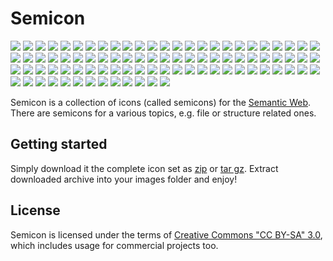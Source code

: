 # Semicon 

![](https://raw.github.com/k00ni/semicon/master/png/all/graph.png) ![](https://raw.github.com/k00ni/semicon/master/misc/images/whitespace.png) 
![](https://raw.github.com/k00ni/semicon/master/png/all/graph_dots.png) ![](https://raw.github.com/k00ni/semicon/master/misc/images/whitespace.png) 
![](https://raw.github.com/k00ni/semicon/master/png/all/graph_dots2.png) ![](https://raw.github.com/k00ni/semicon/master/misc/images/whitespace.png) 
![](https://raw.github.com/k00ni/semicon/master/png/all/part.png) ![](https://raw.github.com/k00ni/semicon/master/misc/images/whitespace.png) 
![](https://raw.github.com/k00ni/semicon/master/png/all/graph_dots3.png) ![](https://raw.github.com/k00ni/semicon/master/misc/images/whitespace.png) 
![](https://raw.github.com/k00ni/semicon/master/png/all/subgraph_dots3.png) ![](https://raw.github.com/k00ni/semicon/master/misc/images/whitespace.png) 
![](https://raw.github.com/k00ni/semicon/master/png/all/subgraph_dots.png) ![](https://raw.github.com/k00ni/semicon/master/misc/images/whitespace.png) 
![](https://raw.github.com/k00ni/semicon/master/png/all/subgraph_dots2.png) ![](https://raw.github.com/k00ni/semicon/master/misc/images/whitespace.png) 
![](https://raw.github.com/k00ni/semicon/master/png/all/importTriple.png) ![](https://raw.github.com/k00ni/semicon/master/misc/images/whitespace.png) 
![](https://raw.github.com/k00ni/semicon/master/png/all/exportTriple.png) ![](https://raw.github.com/k00ni/semicon/master/misc/images/whitespace.png) 
![](https://raw.github.com/k00ni/semicon/master/png/all/sparql3.png) ![](https://raw.github.com/k00ni/semicon/master/misc/images/whitespace.png) 
![](https://raw.github.com/k00ni/semicon/master/png/all/sparql.png) ![](https://raw.github.com/k00ni/semicon/master/misc/images/whitespace.png) 
![](https://raw.github.com/k00ni/semicon/master/png/all/sparql2.png) ![](https://raw.github.com/k00ni/semicon/master/misc/images/whitespace.png) 
![](https://raw.github.com/k00ni/semicon/master/png/all/sparql4.png) ![](https://raw.github.com/k00ni/semicon/master/misc/images/whitespace.png) 
![](https://raw.github.com/k00ni/semicon/master/png/all/sparql5.png) ![](https://raw.github.com/k00ni/semicon/master/misc/images/whitespace.png) 
![](https://raw.github.com/k00ni/semicon/master/png/all/circle.png) ![](https://raw.github.com/k00ni/semicon/master/misc/images/whitespace.png) 
![](https://raw.github.com/k00ni/semicon/master/png/all/bipartite_graph.png) ![](https://raw.github.com/k00ni/semicon/master/misc/images/whitespace.png) 
![](https://raw.github.com/k00ni/semicon/master/png/all/bipartite_graph2.png) ![](https://raw.github.com/k00ni/semicon/master/misc/images/whitespace.png) 
![](https://raw.github.com/k00ni/semicon/master/png/all/2graphs.png) ![](https://raw.github.com/k00ni/semicon/master/misc/images/whitespace.png) 
![](https://raw.github.com/k00ni/semicon/master/png/all/addNode.png) ![](https://raw.github.com/k00ni/semicon/master/misc/images/whitespace.png) 
![](https://raw.github.com/k00ni/semicon/master/png/all/traversing.png) ![](https://raw.github.com/k00ni/semicon/master/misc/images/whitespace.png) 
![](https://raw.github.com/k00ni/semicon/master/png/all/crooked_construction.png) ![](https://raw.github.com/k00ni/semicon/master/misc/images/whitespace.png) 
![](https://raw.github.com/k00ni/semicon/master/png/all/sparql6.png) ![](https://raw.github.com/k00ni/semicon/master/misc/images/whitespace.png) 
![](https://raw.github.com/k00ni/semicon/master/png/all/center.png) ![](https://raw.github.com/k00ni/semicon/master/misc/images/whitespace.png) 
![](https://raw.github.com/k00ni/semicon/master/png/all/center2.png) ![](https://raw.github.com/k00ni/semicon/master/misc/images/whitespace.png) 
![](https://raw.github.com/k00ni/semicon/master/png/all/center3.png) ![](https://raw.github.com/k00ni/semicon/master/misc/images/whitespace.png) 
![](https://raw.github.com/k00ni/semicon/master/png/all/star.png) ![](https://raw.github.com/k00ni/semicon/master/misc/images/whitespace.png) 
![](https://raw.github.com/k00ni/semicon/master/png/all/triple.png) ![](https://raw.github.com/k00ni/semicon/master/misc/images/whitespace.png) 
![](https://raw.github.com/k00ni/semicon/master/png/all/add_node.png) ![](https://raw.github.com/k00ni/semicon/master/misc/images/whitespace.png) 
![](https://raw.github.com/k00ni/semicon/master/png/all/blank_node.png) ![](https://raw.github.com/k00ni/semicon/master/misc/images/whitespace.png) 
![](https://raw.github.com/k00ni/semicon/master/png/all/blank_node2.png) ![](https://raw.github.com/k00ni/semicon/master/misc/images/whitespace.png) 
![](https://raw.github.com/k00ni/semicon/master/png/all/blank_node3.png) ![](https://raw.github.com/k00ni/semicon/master/misc/images/whitespace.png) 
![](https://raw.github.com/k00ni/semicon/master/png/all/export_triple.png) ![](https://raw.github.com/k00ni/semicon/master/misc/images/whitespace.png) 
![](https://raw.github.com/k00ni/semicon/master/png/all/import_triple.png) ![](https://raw.github.com/k00ni/semicon/master/misc/images/whitespace.png) 
![](https://raw.github.com/k00ni/semicon/master/png/all/rdfs.png) ![](https://raw.github.com/k00ni/semicon/master/misc/images/whitespace.png) 
![](https://raw.github.com/k00ni/semicon/master/png/all/rdf.png) ![](https://raw.github.com/k00ni/semicon/master/misc/images/whitespace.png) 
![](https://raw.github.com/k00ni/semicon/master/png/all/owl.png) ![](https://raw.github.com/k00ni/semicon/master/misc/images/whitespace.png) 
![](https://raw.github.com/k00ni/semicon/master/png/all/dublincore.png) ![](https://raw.github.com/k00ni/semicon/master/misc/images/whitespace.png) 
![](https://raw.github.com/k00ni/semicon/master/png/all/skos.png) ![](https://raw.github.com/k00ni/semicon/master/misc/images/whitespace.png) 
![](https://raw.github.com/k00ni/semicon/master/png/all/sioc.png) ![](https://raw.github.com/k00ni/semicon/master/misc/images/whitespace.png) 
![](https://raw.github.com/k00ni/semicon/master/png/all/xsd.png) ![](https://raw.github.com/k00ni/semicon/master/misc/images/whitespace.png) 
![](https://raw.github.com/k00ni/semicon/master/png/all/datacube.png) ![](https://raw.github.com/k00ni/semicon/master/misc/images/whitespace.png) 
![](https://raw.github.com/k00ni/semicon/master/png/all/n3.png) ![](https://raw.github.com/k00ni/semicon/master/misc/images/whitespace.png) 
![](https://raw.github.com/k00ni/semicon/master/png/all/n_triple.png) ![](https://raw.github.com/k00ni/semicon/master/misc/images/whitespace.png) 


Semicon is a collection of icons (called semicons) for the [Semantic Web](http://en.wikipedia.org/wiki/Semantic_Web).
There are semicons for a various topics, e.g. file or structure related ones.

## Getting started

Simply download it the complete icon set as [zip](https://github.com/k00ni/semicon/raw/master/downloads/semicon.zip) 
or [tar gz](https://github.com/k00ni/semicon/raw/master/downloads/semicon.tar.gz). 
Extract downloaded archive into your images folder and enjoy!

## License
Semicon is licensed under the terms of 
[Creative Commons "CC BY-SA" 3.0](http://creativecommons.org/licenses/by-sa/3.0/deed.en_US), 
which includes usage for commercial projects too.
